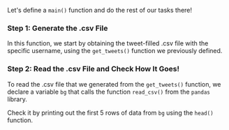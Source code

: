 <!--title={Reading A .csv File}-->

Let's define a `main()` function and do the rest of our tasks there!

### Step 1: Generate the .csv File 

In this function, we start by obtaining the tweet-filled .csv file with the specific username, using the `get_tweets()` function we previously defined.

### Step 2: Read the .csv File and Check How It Goes!

To read the .csv file that we generated from the `get_tweets()` function, we declare a variable `bg` that calls the function `read_csv()` from the `pandas` library.

Check it by printing out the first 5 rows of data from `bg` using the `head()` function.

